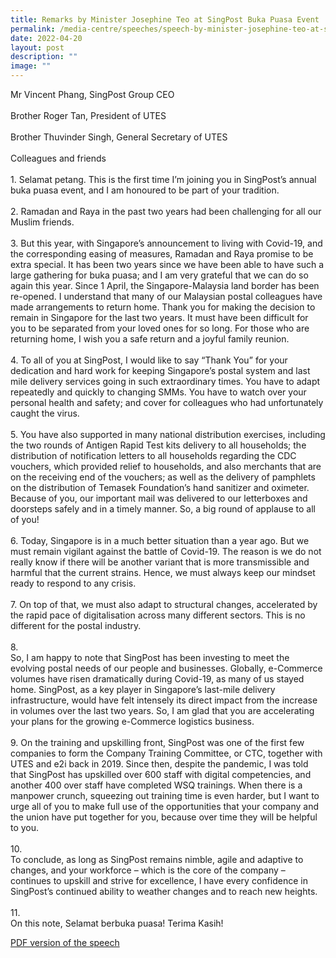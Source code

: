 ```yaml
---
title: Remarks by Minister Josephine Teo at SingPost Buka Puasa Event
permalink: /media-centre/speeches/speech-by-minister-josephine-teo-at-singpost-buka-puasa/
date: 2022-04-20
layout: post
description: ""
image: ""
---
```

Mr Vincent Phang, SingPost Group CEO<br>
<br>
Brother Roger Tan, President of UTES<br>
<br>
Brother Thuvinder Singh, General Secretary of UTES<br>
<br>
Colleagues and friends&nbsp;<br>
<br>
1.<span style="white-space: pre;">		</span>Selamat petang. This is the first time I’m joining you in SingPost’s annual buka puasa event, and I am honoured to be part of your tradition.&nbsp;<br>
<br>
2.<span style="white-space: pre;">		</span>Ramadan and Raya in the past two years had been challenging for all our Muslim friends.&nbsp;<br>
<br>
3.<span style="white-space: pre;">		</span>But this year, with Singapore’s announcement to living with Covid-19, and the corresponding easing of measures, Ramadan and Raya promise to be extra special. It has been two years since we have been able to have such a large gathering for buka puasa; and I am very grateful that we can do so again this year. Since 1 April, the Singapore-Malaysia land border has been re-opened. I understand that many of our Malaysian postal colleagues have made arrangements to return home. Thank you for making the decision to remain in Singapore for the last two years. It must have been difficult for you to be separated from your loved ones for so long. For those who are returning home, I wish you a safe return and a joyful family reunion.&nbsp;<br>
<br>
4.<span style="white-space: pre;">		</span>To all of you at SingPost, I would like to say “Thank You” for your dedication and hard work for keeping Singapore’s postal system and last mile delivery services going in such extraordinary times. You have to adapt repeatedly and quickly to changing SMMs. You have to watch over your personal health and safety; and cover for colleagues who had unfortunately caught the virus.&nbsp;&nbsp;<br>
<br>
5.<span style="white-space: pre;">		</span>You have also supported in many national distribution exercises, including the two rounds of Antigen Rapid Test kits delivery to all households; the distribution of notification letters to all households regarding the CDC vouchers, which provided relief to households, and also merchants that are on the receiving end of the vouchers; as well as the delivery of pamphlets on the distribution of Temasek Foundation’s hand sanitizer and oximeter. Because of you, our important mail was delivered to our letterboxes and doorsteps safely and in a timely manner. So, a big round of applause to all of you!&nbsp;<br>
<br>
6.<span style="white-space: pre;">		</span>Today, Singapore is in a much better situation than a year ago. But we must remain vigilant against the battle of Covid-19. The reason is we do not really know if there will be another variant that is more transmissible and harmful that the current strains. Hence, we must always keep our mindset ready to respond to any crisis.&nbsp;<br>
<br>
7.<span style="white-space: pre;">		</span>On top of that, we must also adapt to structural changes, accelerated by the rapid pace of digitalisation across many different sectors. This is no different for the postal industry.&nbsp;<br>
<br>
8.<span style="white-space: pre;">		</span>So, I am happy to note that SingPost has been investing to meet the evolving postal needs of our people and businesses. Globally, e-Commerce volumes have risen dramatically during Covid-19, as many of us stayed home. SingPost, as a key player in Singapore’s last-mile delivery infrastructure, would have felt intensely its direct impact from the increase in volumes over the last two years. So, I am glad that you are accelerating your plans for the growing e-Commerce logistics business.<br>
<br>
9.<span style="white-space: pre;">		</span>On the training and upskilling front, SingPost was one of the first few companies to form the Company Training Committee, or CTC, together with UTES and e2i back in 2019. Since then, despite the pandemic, I was told that SingPost has upskilled over 600 staff with digital competencies, and another 400 over staff have completed WSQ trainings. When there is a manpower crunch, squeezing out training time is even harder, but I want to urge all of you to make full use of the opportunities that your company and the union have put together for you, because over time they will be helpful to you.&nbsp;<br>
<br>
10.<span style="white-space: pre;">		</span>To conclude, as long as SingPost remains nimble, agile and adaptive to changes, and your workforce – which is the core of the company – continues to upskill and strive for excellence, I have every confidence in SingPost’s continued ability to weather changes and to reach new heights.&nbsp;<br>
<br>
11.<span style="white-space: pre;">		</span>On this note, Selamat berbuka puasa! Terima Kasih!&nbsp;<br>

[PDF version of the speech](/files/Speeches%202022/delivered%20remarks%20for%20minister%20for%20singposts%20buka%20puasa%20event%20on%2020%20apr.pdf)